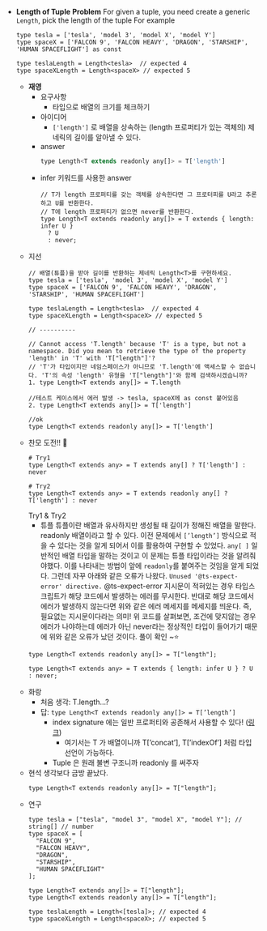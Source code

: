 - **Length of Tuple**
  **Problem**
  For given a tuple, you need create a generic `Length`, pick the length of the tuple
  For example
  ```tsx
  type tesla = ['tesla', 'model 3', 'model X', 'model Y']
  type spaceX = ['FALCON 9', 'FALCON HEAVY', 'DRAGON', 'STARSHIP', 'HUMAN SPACEFLIGHT'] as const

  type teslaLength = Length<tesla>  // expected 4
  type spaceXLength = Length<spaceX> // expected 5
  ```
  - **재영**
    - 요구사항
      - 타입으로 배열의 크기를 체크하기
    - 아이디어
      - `['length']` 로 배열을 상속하는 (length 프로퍼티가 있는 객체의) 제네릭의 길이를 알아낼 수 있다.
    - answer
      ```jsx
      type Length<T extends readonly any[]> = T['length']
      ```
    - infer 키워드를 사용한 answer
      ```tsx
      // T가 length 프로퍼티를 갖는 객체를 상속한다면 그 프로터피를 U라고 추론하고 U를 반환한다.
      // T에 length 프로퍼티가 없으면 never를 반환한다.
      type Length<T extends readonly any[]> = T extends { length: infer U }
        ? U
        : never;
      ```
  - 지선
    ```tsx
    // 배열(튜플)을 받아 길이를 반환하는 제네릭 Length<T>를 구현하세요.
    type tesla = ['tesla', 'model 3', 'model X', 'model Y']
    type spaceX = ['FALCON 9', 'FALCON HEAVY', 'DRAGON', 'STARSHIP', 'HUMAN SPACEFLIGHT']

    type teslaLength = Length<tesla>  // expected 4
    type spaceXLength = Length<spaceX> // expected 5

    // ----------

    // Cannot access 'T.length' because 'T' is a type, but not a namespace. Did you mean to retrieve the type of the property 'length' in 'T' with 'T["length"]'?
    // 'T'가 타입이지만 네임스페이스가 아니므로 'T.length'에 액세스할 수 없습니다. 'T'의 속성 'length' 유형을 'T["length"]'와 함께 검색하시겠습니까?
    1. type Length<T extends any[]> = T.length

    //테스트 케이스에서 에러 발생 -> tesla, spaceX에 as const 붙어있음
    2. type Length<T extends any[]> = T['length']

    //ok
    type Length<T extends readonly any[]> = T['length']
    ```
  - 찬모
    도전!! 🚀
    ```tsx
    # Try1
    type Length<T extends any> = T extends any[] ? T['length'] : never

    # Try2
    type Length<T extends any> = T extends readonly any[] ? T['length'] : never

    ```
    Try1 & Try2
    - 튜플
      튜플이란 배열과 유사하지만 생성될 때 길이가 정해진 배열을 말한다. readonly 배열이라고 할 수 있다.
    이전 문제에서 `[’length’]` 방식으로 적을 수 있다는 것을 알게 되어서 이를 활용하여 구현할 수 있었다. `any[ ]` 일반적인 배열 타입을 말하는 것이고 이 문제는 튜플 타입이라는 것을 알려줘야했다. 이를 나타내는 방법이 앞에 `readonly`를 붙여주는 것임을 알게 되었다.
    그런데 자꾸 아래와 같은 오류가 나왔다.
    `Unused '@ts-expect-error' directive.`
    @ts-expect-error 지시문이 적혀있는 경우 타입스크립트가 해당 코드에서 발생하는 에러를 무시한다. 반대로 해당 코드에서 에러가 발생하지 않는다면 위와 같은 에러 메세지를 메세지를 띄운다. 즉, 필요없는 지시문이다라는 의미!
    위 코드를 살펴보면, 조건에 맞지않는 경우 에러가 나야하는데 에러가 아닌 never라는 정상적인 타입이 들어가기 때문에 위와 같은 오류가 났던 것이다.
    풀이 확인 ~⭐️
    ```tsx
    type Length<T extends readonly any[]> = T["length"];

    type Length<T extends any> = T extends { length: infer U } ? U : never;
    ```
  - 화랑
    - 처음 생각: T.length...?
    - 답: `type Length<T extends readonly any[]> = T[’length’]`
      - index signature 에는 일반 프로퍼티와 공존해서 사용할 수 있다! ([링크](https://lakelouise.tistory.com/196))
        - 여기서는 T 가 배열이니까 T[’concat’], T[’indexOf’] 처럼 타입 선언이 가능하다.
      - Tuple 은 원래 불변 구조니까 readonly 를 써주자
  - 현석
    생각보다 금방 끝났다.
    ```tsx
    type Length<T extends readonly any[]> = T["length"];
    ```
  - 연구
    ```tsx
    type tesla = ["tesla", "model 3", "model X", "model Y"]; // string[] // number
    type spaceX = [
      "FALCON 9",
      "FALCON HEAVY",
      "DRAGON",
      "STARSHIP",
      "HUMAN SPACEFLIGHT"
    ];

    type Length<T extends any[]> = T["length"];
    type Length<T extends readonly any[]> = T["length"];

    type teslaLength = Length<[tesla]>; // expected 4
    type spaceXLength = Length<spaceX>; // expected 5
    ```
